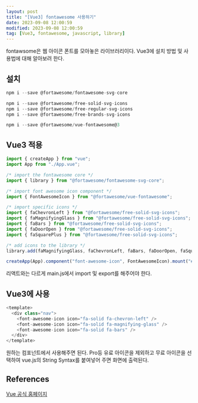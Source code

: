 ```yaml
---
layout: post
title: "[Vue3] fontawesome 사용하기"
date: 2023-09-08 12:00:59
modified: 2023-09-08 12:00:59
tag: [Vue3, fontawesome, javascript, library]
---
```


fontawsome은 웹 아이콘 폰트를 모아놓은 라이브러리이다. Vue3에 설치 방법 및 사용법에 대해 알아보려 한다.

## 설치

```javascript
npm i --save @fortawesome/fontawesome-svg-core

npm i --save @fortawesome/free-solid-svg-icons
npm i --save @fortawesome/free-regular-svg-icons
npm i --save @fortawesome/free-brands-svg-icons

npm i --save @fortawesome/vue-fontawesome@3
```

## Vue3 적용

```javascript
import { createApp } from "vue";
import App from "./App.vue";

/* import the fontawesome core */
import { library } from "@fortawesome/fontawesome-svg-core";

/* import font awesome icon component */
import { FontAwesomeIcon } from "@fortawesome/vue-fontawesome";

/* import specific icons */
import { faChevronLeft } from "@fortawesome/free-solid-svg-icons";
import { faMagnifyingGlass } from "@fortawesome/free-solid-svg-icons";
import { faBars } from "@fortawesome/free-solid-svg-icons";
import { faDoorOpen } from "@fortawesome/free-solid-svg-icons";
import { faSquarePlus } from "@fortawesome/free-solid-svg-icons";

/* add icons to the library */
library.add(faMagnifyingGlass, faChevronLeft, faBars, faDoorOpen, faSquarePlus);

createApp(App).component("font-awesome-icon", FontAwesomeIcon).mount("#app");
```

리액트와는 다르게 main.js에서 import 및 export를 해주어야 한다.

## Vue3에 사용

```javascript
<template>
  <div class="nav">
    <font-awesome-icon icon="fa-solid fa-chevron-left" />
    <font-awesome-icon icon="fa-solid fa-magnifying-glass" />
    <font-awesome-icon icon="fa-solid fa-bars" />
  </div>
</template>
```

원하는 컴포넌트에서 사용해주면 된다. Pro등 유료 아이콘을 제외하고 무료 아이콘을 선택하여 vue.js의 String Syntax를 붙여넣어 주면 화면에 출력된다.

## References

[Vue 공식 홈페이지](https://fontawesome.com/docs/web/use-with/vue/)
